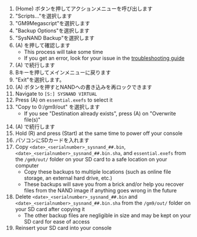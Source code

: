 1. (Home) ボタンを押してアクションメニューを呼び出します
2. "Scripts..."を選択します
3. "GM9Megascript"を選択します
4. "Backup Options"を選択します
5. "SysNAND Backup"を選択します
6. (A) を押して確認します
   - This process will take some time
   - If you get an error, look for your issue in the [troubleshooting guide](troubleshooting#finalizing-setup)
7. (A) で続行します
8. Bキーを押してメインメニューに戻ります
9. "Exit"を選択します。
10. (A) ボタンを押すとNANDへの書き込みを再ロックできます
11. Navigate to `[S:] SYSNAND VIRTUAL`
12. Press (A) on `essential.exefs` to select it
13. "Copy to 0:/gm9/out" を選択します
    - If you see "Destination already exists", press (A) on "Overwrite file(s)"
14. (A) で続行します
15. Hold (R) and press (Start) at the same time to power off your console
16. パソコンにSDカードを入れます
17. Copy `<date>_<serialnumber>_sysnand_##.bin`, `<date>_<serialnumber>_sysnand_##.bin.sha`, and `essential.exefs` from the `/gm9/out/` folder on your SD card to a safe location on your computer
    - Copy these backups to multiple locations (such as online file storage, an external hard drive, etc.)
    - These backups will save you from a brick and/or help you recover files from the NAND image if anything goes wrong in the future
18. Delete `<date>_<serialnumber>_sysnand_##.bin` and `<date>_<serialnumber>_sysnand_##.bin.sha` from the `/gm9/out/` folder on your SD card after copying it
    - The other backup files are negligible in size and may be kept on your SD card for ease of access
19. Reinsert your SD card into your console

